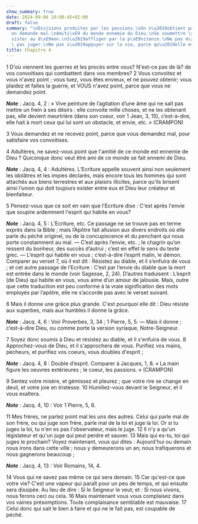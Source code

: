 ```yaml
---
show_summary: true
date: 2024-09-06 20:00:45+02:00
draft: false
summary: "\nDivisions produites par les passions.\nOn n\u2019obtient pas, parce qu\u2019\
  on demande mal.\nAmiti\xE9 du monde ennemie du Dieu.\nSe soumettre \xE0 Dieu ; r\xE9\
  sister au d\xE9mon.\nS\u2019affliger par la p\xE9nitence.\nNe pas m\xE9dire, ne\
  \ pas juger.\nNe pas s\u2019appuyer sur la vie, parce qu\u2019elle est incertaine.\n"
title: Chapitre 4
---
```





1 D'où viennent les guerres et les procès entre vous? N'est-ce pas de là? de vos convoitises qui combattent dans vos membres? 2 Vous convoitez et vous n'avez point ; vous tuez, vous êtes envieux, et ne pouvez obtenir; vous plaidez et faites la guerre, et VOUS n'avez point, parce que vous ne demandez point.

***Note*** :  Jacq. 4, 2 : « Vive peinture de l’agitation d’une âme qui ne sait pas mettre un frein à ses désirs : elle convoite mille choses, et ne les obtenant pas, elle devient meurtrière (dans son coeur, voir 1 Jean, 3, 15), c’est-à-dire, elle hait à mort ceux qui lui sont un obstacle, et envie, etc. » (CRAMPON)

3 Vous demandez et ne recevez point, parce que vous demandez mal, pour satisfaire vos convoitises.


4 Adultères, ne savez-vous point que l'amitié de ce monde est ennemie de Dieu ? Quiconque donc veut être ami de ce monde se fait ennemi de Dieu.

***Note*** :  Jacq. 4, 4 : Adultères. L’Ecriture appelle souvent ainsi non seulement les idolâtres et les impies déclarés, mais encore tous les hommes qui sont attachés aux biens terrestres et aux plaisirs illicites, parce qu’ils brisent ainsi l’union qui doit toujours exister entre eux et Dieu leur créateur et bienfaiteur.

5 Pensez-vous que ce soit en vain que l'Ecriture dise : C'est après l'envie que soupire ardemment l'esprit qui habite en vous?

***Note*** :  Jacq. 4, 5 : L’Ecriture, etc. Ce passage ne se trouve pas en terme exprès dans la Bible ; mais l’Apôtre fait allusion aux divers endroits où elle parle du péché originel, ou de la concupiscence et du penchant qui nous porte constamment au mal. ― C’est après l’envie, etc. ; le chagrin qu’on ressent du bonheur, des succès d’autrui ; c’est en effet le sens du texte grec. ― L’esprit qui habite en vous ; c’est-à-dire l’esprit malin, le démon. Comparer au verset 7, où il est dit : Résistez au diable, et il s’enfuira de vous ; et cet autre passage de l’Ecriture : C’est par l’envie du diable que la mort est entrée dans le monde (voir Sagesse, 2, 24). D’autres traduisent : L’esprit (de Dieu) qui habite en vous, vous aime d’un amour de jalousie. Mais, outre que cette traduction est peu conforme à la vraie signification des mots employés par l’apôtre, elle ne s’accorde pas avec le verset suivant.

6 Mais il donne une grâce plus grande. C'est pourquoi elle dit : Dieu résiste aux superbes, mais aux humbles il donne la grâce.

***Note*** :  Jacq. 4, 6 : Voir Proverbes, 3, 34 ; 1 Pierre, 5, 5. ― Mais il donne ; c’est-à-dire Dieu, ou comme porte la version syriaque, Notre-Seigneur.

7 Soyez donc soumis à Dieu et résistez au diable, et il s'enfuira de vous. 8 Approchez-vous de Dieu, et il s'approchera de vous. Purifiez vos mains, pécheurs, et purifiez vos coeurs, vous doubles d'esprit ;

***Note*** :  Jacq. 4, 8 : Double d’esprit. Comparer à Jacques, 1, 8. « La main figure les oeuvres extérieures ; le coeur, les passions. » (CRAMPON)

9 Sentez votre misère, et gémissez et pleurez ; que votre rire se change en deuil, et votre joie en tristesse. 10 Humiliez-vous devant le Seigneur, et il vous exaltera.

***Note*** :  Jacq. 4, 10 : Voir 1 Pierre, 5, 6.


11 Mes frères, ne parlez point mal les uns des autres. Celui qui parle mal de son frère, ou qui juge son frère, parle mal de la loi et juge la loi. Or si tu juges la loi, tu n'en es pas l'observateur, mais le juge. 12 Il n'y a qu'un législateur et qu'un juge qui peut perdre et sauver. 13 Mais qui es-tu, toi qui juges le prochain? Voyez maintenant, vous qui dites : Aujourd'hui ou demain nous irons dans cette ville ; nous y demeurerons un an; nous trafiquerons et nous gagnerons beaucoup ;

***Note*** :  Jacq. 4, 13 : Voir Romains, 14, 4.


14 Vous qui ne savez pas même ce qui sera demain. 15 Car qu'est-ce que votre vie? C'est une vapeur qui paraît pour un peu de temps, et qui ensuite sera dissipée. Au lieu de dire : Si le Seigneur le veut; et : Si nous vivons, nous ferons ceci ou cela. 16 Mais maintenant vous vous complaisez dans vos vaines présomptions. Toute complaisance semblable est mauvaise. 17 Celui donc qui sait le bien à faire et qui ne le fait pas, est coupable de péché.

